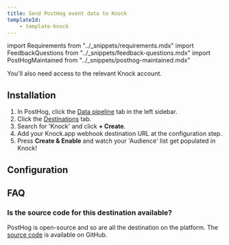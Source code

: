 ```yaml
---
title: Send PostHog event data to Knock
templateId:
    - template-knock
---
```


import Requirements from "../_snippets/requirements.mdx"
import FeedbackQuestions from "../_snippets/feedback-questions.mdx"
import PostHogMaintained from "../_snippets/posthog-maintained.mdx"

<Requirements />

You'll also need access to the relevant Knock account.

## Installation

1. In PostHog, click the [Data pipeline](https://us.posthog.com/pipeline/overview) tab in the left sidebar.
2. Click the [Destinations](https://us.posthog.com/pipeline/destinations) tab.
3. Search for 'Knock' and click **+ Create**.
4. Add your Knock.app webhook destination URL at the configuration step.
5. Press **Create & Enable** and watch your 'Audience' list get populated in Knock!

<HideOnCDPIndex>

## Configuration

<TemplateParameters />

## FAQ

### Is the source code for this destination available?

PostHog is open-source and so are all the destination on the platform. The [source code](https://github.com/PostHog/posthog/blob/master/posthog/cdp/templates/knock/template_knock.py) is available on GitHub.

<PostHogMaintained />

<FeedbackQuestions />

</HideOnCDPIndex>